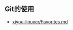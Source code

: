 ## Git的使用

- [xiyou-linuxer/Favorites.md](https://github.com/xiyou-linuxer/Favorites/blob/master/Git.md)
